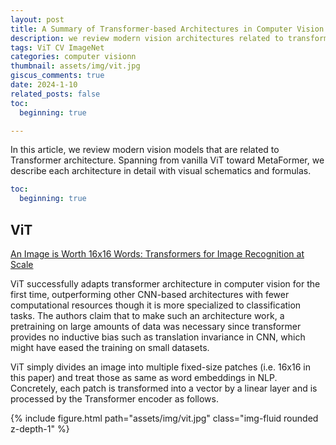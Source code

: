 ```yaml
---
layout: post
title: A Summary of Transformer-based Architectures in Computer Vision
description: we review modern vision architectures related to transformer.
tags: ViT CV ImageNet
categories: computer visionn
thumbnail: assets/img/vit.jpg
giscus_comments: true
date: 2024-1-10
related_posts: false
toc:
  beginning: true

---
```

In this article, we review modern vision models that are related to Transformer architecture. Spanning from vanilla ViT toward MetaFormer, we describe each architecture in detail with visual schematics and formulas.
```yml
toc:
  beginning: true
```
## ViT 
[An Image is Worth 16x16 Words: Transformers for Image Recognition at Scale](https://arxiv.org/abs/2010.11929)

ViT successfully adapts transformer architecture in computer vision for the first time, outperforming other CNN-based architectures with fewer computational resources though it is more specialized to classification tasks. The authors claim that to make such an architecture work, a pretraining on large amounts of data was necessary since transformer provides no inductive bias such as translation invariance in CNN, which might have eased the training on small datasets.

ViT simply divides an image into multiple fixed-size patches (i.e. 16x16 in this paper) and treat those as same as word embeddings in NLP. Concretely, each patch is transformed into a vector by a linear layer and is processed by the Transformer encoder as follows.

<div class="row mt-3">
    <div class="col-sm mt-3 mt-md-0">
        {% include figure.html path="assets/img/vit.jpg" class="img-fluid rounded z-depth-1" %}
    </div>
</div>